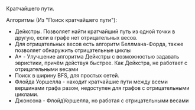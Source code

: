 Кратчайшего пути.

Алгоритмы (Из "Поиск кратчайшего пути"):
- Дейкстры. Позволяет найти кратчайший путь из одной точки в другую, если в графе нет отрицательных весов.
- Для отрицательных весов есть алгоритм Беллмана-Форда, также позволяет обнаружить отрицательные циклы
- A* - Улучшение алгоритма Дейкстры с возможностью задавать эвристики, причём действуя быстрее. Как Дейкстра, не работает с отрицательными весами
- Поиск в ширину BFS, для простых сетей.
- Флойда Уоршелла - находит кратчайшие пути между всеми вершинами графа разом, недоступен для графов с отрицательными циклами.
- Джонсона - ФлойдУоршелла, но работая с отрицательными весами